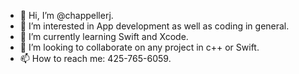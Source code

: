 - 👋 Hi, I’m @chappellerj.
- 👀 I’m interested in App development as well as coding in general.
- 🌱 I’m currently learning Swift and Xcode.
- 💞️ I’m looking to collaborate on any project in c++ or Swift. 
- 📫 How to reach me: 425-765-6059.

<!---
chappellerj/chappellerj is a ✨ special ✨ repository because its `README.md` (this file) appears on your GitHub profile.
You can click the Preview link to take a look at your changes.
--->
